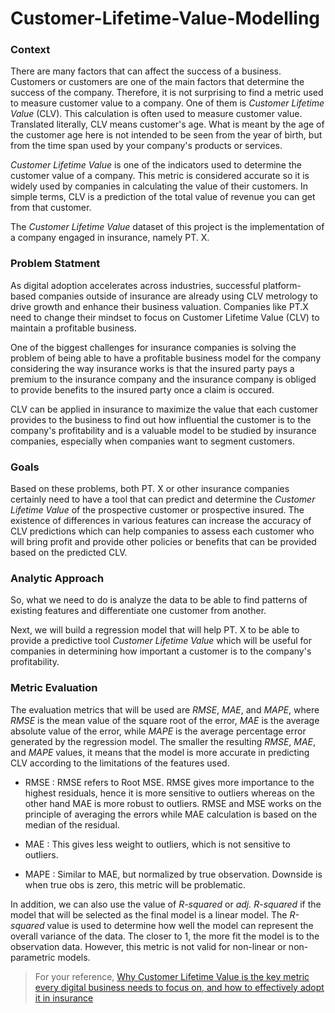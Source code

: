 # Customer-Lifetime-Value-Modelling

### Context

There are many factors that can affect the success of a business. Customers or customers are one of the main factors that determine the success of the company. Therefore, it is not surprising to find a metric used to measure customer value to a company. One of them is *Customer Lifetime Value* (CLV). This calculation is often used to measure customer value. Translated literally, CLV means customer's age. What is meant by the age of the customer age here is not intended to be seen from the year of birth, but from the time span used by your company's products or services.

*Customer Lifetime Value* is one of the indicators used to determine the customer value of a company. This metric is considered accurate so it is widely used by companies in calculating the value of their customers. In simple terms, CLV is a prediction of the total value of revenue you can get from that customer.

The *Customer Lifetime Value* dataset of this project is the implementation of a company engaged in insurance, namely PT. X.


### Problem Statment

As digital adoption accelerates across industries, successful platform-based companies outside of insurance are already using CLV metrology to drive growth and enhance their business valuation. Companies like PT.X need to change their mindset to focus on Customer Lifetime Value (CLV) to maintain a profitable business.

One of the biggest challenges for insurance companies is solving the problem of being able to have a profitable business model for the company considering the way insurance works is that the insured party pays a premium to the insurance company and the insurance company is obliged to provide benefits to the insured party once a claim is occured.

CLV can be applied in insurance to maximize the value that each customer provides to the business to find out how influential the customer is to the company's profitability and is a valuable model to be studied by insurance companies, especially when companies want to segment customers.


### Goals

Based on these problems, both PT. X or other insurance companies certainly need to have a tool that can predict and determine the *Customer Lifetime Value* of the prospective customer or prospective insured. The existence of differences in various features can increase the accuracy of CLV predictions which can help companies to assess each customer who will bring profit and provide other policies or benefits that can be provided based on the predicted CLV.


### Analytic Approach

So, what we need to do is analyze the data to be able to find patterns of existing features and differentiate one customer from another.

Next, we will build a regression model that will help PT. X to be able to provide a predictive tool *Customer Lifetime Value* which will be useful for companies in determining how important a customer is to the company's profitability.


### Metric Evaluation

The evaluation metrics that will be used are *RMSE*, *MAE*, and *MAPE*, where *RMSE* is the mean value of the square root of the error, *MAE* is the average absolute value of the error, while *MAPE* is the average percentage error generated by the regression model. The smaller the resulting *RMSE*, *MAE*, and *MAPE* values, it means that the model is more accurate in predicting CLV according to the limitations of the features used.

- RMSE    : RMSE refers to Root MSE. RMSE gives more importance to the highest residuals, hence it is more sensitive to outliers whereas on the other hand MAE is more robust to outliers. RMSE and MSE works on the principle of averaging the errors while MAE calculation is based on the median of the residual.

- MAE     : This gives less weight to outliers, which is not sensitive to outliers.
- MAPE    : Similar to MAE, but normalized by true observation. Downside is when true obs is zero, this metric will be problematic.

In addition, we can also use the value of *R-squared* or *adj. R-squared* if the model that will be selected as the final model is a linear model. The *R-squared* value is used to determine how well the model can represent the overall variance of the data. The closer to 1, the more fit the model is to the observation data. However, this metric is not valid for non-linear or non-parametric models.


> For your reference, [Why Customer Lifetime Value is the key metric every digital business needs to focus on, and how to effectively adopt it in insurance](https://www.the-digital-insurer.com/cif-why-customer-lifetime-value-is-the-key-metric-every-digital-business-needs-to-focus-on-and-how-to-effectively-adopt-it-in-insurance/)
